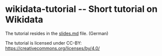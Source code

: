 # wikidata-tutorial -- Short tutorial on Wikidata

The tutorial resides in the [slides.md](slides.md) file. (German)

The tutorial is licensed under CC-BY: https://creativecommons.org/licenses/by/4.0/
